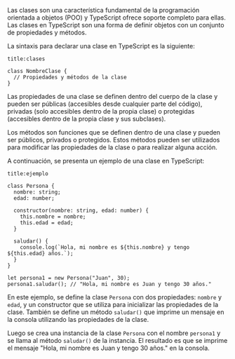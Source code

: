Las clases son una característica fundamental de la programación orientada a objetos (POO) y TypeScript ofrece soporte completo para ellas. Las clases en TypeScript son una forma de definir objetos con un conjunto de propiedades y métodos.

La sintaxis para declarar una clase en TypeScript es la siguiente:

```ad-note
title:clases
```
```
class NombreClase {
  // Propiedades y métodos de la clase
}
```

Las propiedades de una clase se definen dentro del cuerpo de la clase y pueden ser públicas (accesibles desde cualquier parte del código), privadas (solo accesibles dentro de la propia clase) o protegidas (accesibles dentro de la propia clase y sus subclases).

Los métodos son funciones que se definen dentro de una clase y pueden ser públicos, privados o protegidos. Estos métodos pueden ser utilizados para modificar las propiedades de la clase o para realizar alguna acción.

A continuación, se presenta un ejemplo de una clase en TypeScript:

```ad-example
title:ejemplo
```
```
class Persona {
  nombre: string;
  edad: number;

  constructor(nombre: string, edad: number) {
    this.nombre = nombre;
    this.edad = edad;
  }

  saludar() {
    console.log(`Hola, mi nombre es ${this.nombre} y tengo ${this.edad} años.`);
  }
}

let persona1 = new Persona("Juan", 30);
persona1.saludar(); // "Hola, mi nombre es Juan y tengo 30 años."
```

En este ejemplo, se define la clase `Persona` con dos propiedades: `nombre` y `edad`, y un constructor que se utiliza para inicializar las propiedades de la clase. También se define un método `saludar()` que imprime un mensaje en la consola utilizando las propiedades de la clase.

Luego se crea una instancia de la clase `Persona` con el nombre `persona1` y se llama al método `saludar()` de la instancia. El resultado es que se imprime el mensaje "Hola, mi nombre es Juan y tengo 30 años." en la consola.

